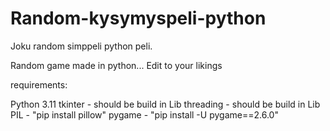 # Random-kysymyspeli-python
Joku random simppeli python peli. 

Random game made in python... Edit to your likings

requirements:

Python 3.11
tkinter - should be build in Lib
threading - should be build in Lib
PIL - "pip install pillow"
pygame - "pip install -U pygame==2.6.0"


